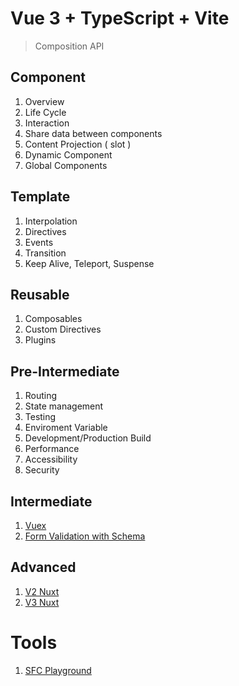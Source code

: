 # Vue 3 + TypeScript + Vite

> Composition API

## Component

1. Overview
2. Life Cycle
3. Interaction
4. Share data between components
5. Content Projection ( slot )
6. Dynamic Component
7. Global Components

## Template

1. Interpolation
2. Directives
3. Events
4. Transition
5. Keep Alive, Teleport, Suspense

## Reusable

1. Composables
2. Custom Directives
3. Plugins

## Pre-Intermediate

1. Routing
2. State management
3. Testing
4. Enviroment Variable
5. Development/Production Build
6. Performance
7. Accessibility
8. Security

## Intermediate

1. [Vuex](https://vuex.vuejs.org/)
2. [Form Validation with Schema](https://vee-validate.logaretm.com/v4/)

## Advanced

1. [V2 Nuxt](https://nuxtjs.org/)
2. [V3 Nuxt](https://v3.nuxtjs.org/)

# Tools

1. [SFC Playground](https://sfc.vuejs.org)
